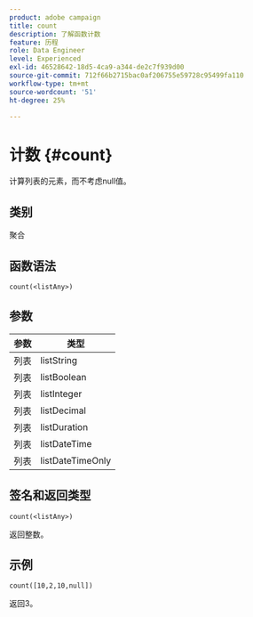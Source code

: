 ```yaml
---
product: adobe campaign
title: count
description: 了解函数计数
feature: 历程
role: Data Engineer
level: Experienced
exl-id: 46528642-18d5-4ca9-a344-de2c7f939d00
source-git-commit: 712f66b2715bac0af206755e59728c95499fa110
workflow-type: tm+mt
source-wordcount: '51'
ht-degree: 25%

---
```


# 计数 {#count}

计算列表的元素，而不考虑null值。

## 类别

聚合

## 函数语法

`count(<listAny>)`

## 参数

| 参数 | 类型 |
|-----------|------------------|
| 列表 | listString |
| 列表 | listBoolean |
| 列表 | listInteger |
| 列表 | listDecimal |
| 列表 | listDuration |
| 列表 | listDateTime |
| 列表 | listDateTimeOnly |

## 签名和返回类型

`count(<listAny>)`

返回整数。

## 示例

`count([10,2,10,null])`

返回3。
